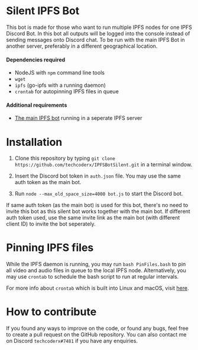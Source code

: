 # Silent IPFS Bot

This bot is made for those who want to run multiple IPFS nodes for one IPFS Discord Bot. In this bot all outputs will be logged into the console instead of sending messages onto Discord chat. To be run with the main IPFS Bot in another server, preferably in a different geographical location.

#### Dependencies required

* NodeJS with `npm` command line tools
* `wget`
* `ipfs` (go-ipfs with a running daemon)
* `crontab` for autopinning IPFS files in queue

#### Additional requirements

* [The main IPFS bot](https://github.com/techcoderx/DTube-IPFS-Bot) running in a seperate IPFS server

# Installation

1. Clone this repository by typing `git clone https://github.com/techcoderx/IPFSBotSilent.git` in a terminal window.

2. Insert the Discord bot token in `auth.json` file. You may use the same auth token as the main bot.

3. Run `node --max_old_space_size=4000 bot.js` to start the Discord bot.

If same auth token (as the main bot) is used for this bot, there's no need to invite this bot as this silent bot works together with the main bot. If different auth token used, use the same invite link as the main bot (with different client ID) to invite the bot seperately.

# Pinning IPFS files

While the IPFS daemon is running, you may run `bash PinFiles.bash` to pin all video and audio files in queue to the local IPFS node. Alternatively, you may use `crontab` to schedule the bash script to run at regular intervals.

For more info about `crontab` which is built into Linux and macOS, visit [here](https://gist.github.com/mkaz/69066bd0c5e45515a264).

# How to contribute

If you found any ways to improve on the code, or found any bugs, feel free to create a pull request on the GitHub repository. You can also contact me on Discord `techcoderx#7481` if you have any enquiries.
